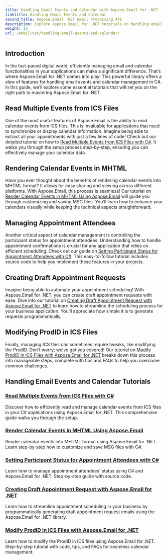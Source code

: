 ```yaml
---
title: Handling Email Events and Calendar with Aspose.Email for .NET
linktitle: Handling Email Events and Calendar
second_title: Aspose.Email .NET Email Processing API
description: Explore Aspose.Email for .NET tutorials on handling email events and calendar management. Learn techniques to enhance your C# applications efficiently.
weight: 15
url: /email/net/handling-email-events-and-calendar/
---
```

## Introduction

In the fast-paced digital world, efficiently managing email and calendar functionalities in your applications can make a significant difference. That’s where Aspose.Email for .NET comes into play! This powerful library offers a slew of features for handling email events and calendar management in C#. In this guide, we’ll explore some essential tutorials that will set you on the right path to mastering Aspose.Email for .NET.

## Read Multiple Events from ICS Files

One of the most useful features of Aspose.Email is the ability to read calendar events from ICS files. This is invaluable for applications that need to synchronize or display calendar information. Imagine being able to extract all your appointments with just a few lines of code! Check out our detailed tutorial on how to [Read Multiple Events from ICS Files with C#](./read-multiple-events-from-ics-files-with-csharp/). It walks you through the setup process step-by-step, ensuring you can effectively manage your calendar data. 

## Rendering Calendar Events in MHTML 

Have you ever thought about the benefits of rendering calendar events into MHTML format? It allows for easy sharing and viewing across different platforms. With Aspose.Email, this process is seamless! Our tutorial on [Render Calendar Events in MHTML Using Aspose.Email](./render-calendar-events-in-mhtml/) will guide you through customizing and saving MSG files. You’ll learn how to enhance your calendars visually while keeping the technical aspects straightforward.

## Managing Appointment Attendees

Another critical aspect of calendar management is controlling the participant status for appointment attendees. Understanding how to handle appointment confirmations is crucial for any application that relies on efficient scheduling. Check out our guide on [Setting Participant Status for Appointment Attendees with C#](./setting-participant-status-for-appointment-attendees/). This easy-to-follow tutorial includes source code to help you implement these features in your projects.

## Creating Draft Appointment Requests 

Imagine being able to automate your appointment scheduling! With Aspose.Email for .NET, you can create draft appointment requests with ease. Dive into our tutorial on [Creating Draft Appointment Request with Aspose.Email for .NET](./creating-draft-appointment-request/) to learn how to streamline the scheduling process for your business application. You’ll appreciate how simple it is to generate requests programmatically.

## Modifying ProdID in ICS Files 

Finally, managing ICS files can sometimes require tweaks, like modifying the ProdID. Don’t worry; we’ve got you covered! Our tutorial on [Modify ProdID in ICS Files with Aspose.Email for .NET](./modify-prodid-in-ics-files/) breaks down this process into manageable steps, complete with tips and FAQs to help you overcome common challenges.

## Handling Email Events and Calendar Tutorials
### [Read Multiple Events from ICS Files with C#](./read-multiple-events-from-ics-files-with-csharp/)
Discover how to efficiently read and manage calendar events from ICS files in your C# applications using Aspose.Email for .NET. This comprehensive guide walks you through the setup.
### [Render Calendar Events in MHTML Using Aspose.Email](./render-calendar-events-in-mhtml/)
Render calendar events into MHTML format using Aspose.Email for .NET. Learn step-by-step how to customize and save MSG files with C#.
### [Setting Participant Status for Appointment Attendees with C#](./setting-participant-status-for-appointment-attendees/)
Learn how to manage appointment attendees' status using C# and Aspose.Email for .NET. Step-by-step guide with source code.
### [Creating Draft Appointment Request with Aspose.Email for .NET](./creating-draft-appointment-request/)
Learn how to streamline appointment scheduling in your business by programmatically generating draft appointment request emails using the Aspose.Email for .NET library.
### [Modify ProdID in ICS Files with Aspose.Email for .NET](./modify-prodid-in-ics-files/)
Learn how to modify the ProdID in ICS files using Aspose.Email for .NET. Step-by-step tutorial with code, tips, and FAQs for seamless calendar management.
